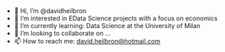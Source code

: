 - 👋 Hi, I’m @davidheilbron
- 👀 I’m interested in EData Science projects with a focus on economics
- 🌱 I’m currently learning: Data Science at the University of Milan
- 💞️ I’m looking to collaborate on ...
- 📫 How to reach me: david.heilbron@hotmail.com

<!---
davidheilbron/davidheilbron is a ✨ special ✨ repository because its `README.md` (this file) appears on your GitHub profile.
You can click the Preview link to take a look at your changes.
--->
